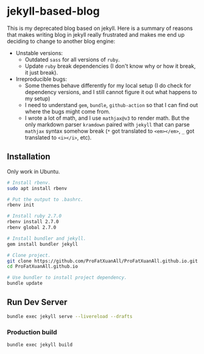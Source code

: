 # jekyll-based-blog

This is my deprecated blog based on jekyll.
Here is a summary of reasons that makes writing blog in jekyll really frustrated and makes me end up deciding to change to another blog engine:

- Unstable versions:
  - Outdated `sass` for all versions of `ruby`.
  - Update `ruby` break dependencies (I don't know why or how it break, it just break).
- Irreproducible bugs:
  - Some themes behave differently for my local setup (I do check for dependency versions, and I still cannot figure it out what happens to my setup)
  - I need to understand `gem`, `bundle`, `github-action` so that I can find out where the bugs might come from.
  - I wrote a lot of math, and I use `mathjax@v3` to render math. But the only markdown parser `kramdown` paired with `jekyll` that can parse `mathjax` syntax somehow break (`*` got translated to `<em></em>`, `_` got translated to `<i></i>`, etc).

## Installation

Only work in Ubuntu.

```sh
# Install rbenv.
sudo apt install rbenv

# Put the output to .bashrc.
rbenv init

# Install ruby 2.7.0
rbenv install 2.7.0
rbenv global 2.7.0

# Install bundler and jekyll.
gem install bundler jekyll

# Clone project.
git clone https://github.com/ProFatXuanAll/ProFatXuanAll.github.io.git
cd ProFatXuanAll.github.io

# Use bundler to install project dependency.
bundle update
```

## Run Dev Server

```sh
bundle exec jekyll serve --livereload --drafts
```

### Production build

```sh
bundle exec jekyll build
```
